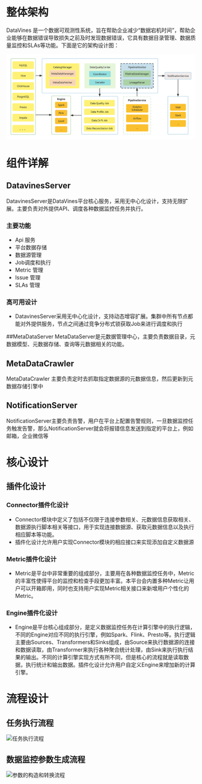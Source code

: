 # 整体架构

DataVines 是一个数据可观测性系统，旨在帮助企业减少“数据宕机时间”，帮助企业能够在数据错误导致损失之前及时发现数据错误，它具有数据目录管理、数据质量监控和SLAs等功能。下面是它的架构设计图：

![DataVines架构图](../../img/architecture.jpg)

# 组件详解
## DatavinesServer
DatavinesServer是DataVines平台核心服务，采用无中心化设计，支持无限扩展。主要负责对外提供API、调度各种数据监控任务并执行。

### 主要功能
- Api 服务
- 平台数据存储
- 数据源管理
- Job调度和执行
- Metric 管理
- Issue 管理
- SLAs 管理

### 高可用设计
- DatavinesServer采用无中心化设计，支持动态增容扩展。集群中所有节点都能对外提供服务，节点之间通过竞争分布式锁获取Job来进行调度和执行

##MetaDataServer
MetaDataServer是元数据管理中心，主要负责数据目录，元数据模型、元数据存储、查询等元数据相关的功能。

## MetaDataCrawler
MetaDataCrawler 主要负责定时去抓取指定数据源的元数据信息，然后更新到元数据存储引擎中

## NotificationServer
NotificationServer主要负责告警，用户在平台上配置告警规则，一旦数据监控任务触发告警，那么NotificationServer就会将报错信息发送到指定的平台上，例如邮箱，企业微信等

# 核心设计
## 插件化设计
### Connector插件化设计
- Connector模块中定义了包括不仅限于连接参数相关、元数据信息获取相关、数据源执行脚本相关等接口，用于实现连接数据源、获取元数据信息以及执行相应脚本等功能。
- 插件化设计允许用户实现Connector模块的相应接口来实现添加自定义数据源
### Metric插件化设计
- Metric是平台中非常重要的组成部分，主要用在各种数据监控任务中，Metric的丰富性使得平台的监控和检查手段更加丰富。本平台会内置多种Metric让用户可以开箱即用，同时也支持用户实现Metric相关接口来新增用户个性化的Metric。
### Engine插件化设计
- Engine是平台核心组成部分，是定义数据监控任务在计算引擎中的执行逻辑，不同的Engine对应不同的执行引擎，例如Spark、Flink、Presto等。执行逻辑主要由Sources、Transformers和Sinks组成，由Source来执行数据源的连接和数据读取，由Transformer来执行各种聚合统计处理，由Sink来执行执行结果的输出。不同的计算引擎实现方式有所不同，但是核心的流程就是读取数据，执行统计和输出数据。插件化设计允许用户自定义Engine来增加新的计算引擎。
# 流程设计
## 任务执行流程
![任务执行流程](../../img/jobExecution-execute-flow.png)

## 数据监控参数生成流程
![参数的构造和转换流程](../../img/engine-config-parser.png)
